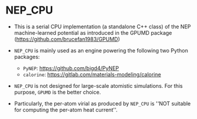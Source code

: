 # NEP_CPU

* This is a serial CPU implementation (a standalone C++ class) of the NEP machine-learned potential as introduced in the GPUMD package (https://github.com/brucefan1983/GPUMD)

* `NEP_CPU` is mainly used as an engine powering the following two Python packages:
  * `PyNEP`: https://github.com/bigd4/PyNEP
  * `calorine`: https://gitlab.com/materials-modeling/calorine
  
* `NEP_CPU` is not designed for large-scale atomistic simulations. For this purpose, `GPUMD` is the better choice.

* Particularly, the per-atom virial as produced by `NEP_CPU` is ''NOT suitable for computing the per-atom heat current''.
